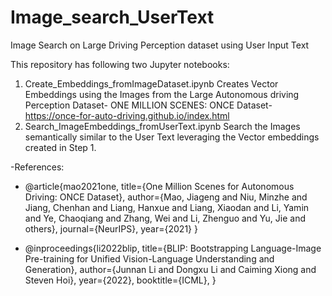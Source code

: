 # Image_search_UserText
Image Search on Large Driving Perception dataset using User Input Text

This repository has following two Jupyter notebooks: 

1. Create_Embeddings_fromImageDataset.ipynb
    Creates Vector Embeddings using the Images from the Large Autonomous driving Perception Dataset- ONE MILLION SCENES: ONCE Dataset- https://once-for-auto-driving.github.io/index.html
2. Search_ImageEmbeddings_fromUserText.ipynb
     Search the Images semantically similar to the User Text leveraging the Vector embeddings created in Step 1.


-References:
- @article{mao2021one,
  title={One Million Scenes for Autonomous Driving: ONCE Dataset},
  author={Mao, Jiageng and Niu, Minzhe and Jiang, Chenhan and Liang, Hanxue and Liang, Xiaodan and Li, Yamin and Ye, Chaoqiang and Zhang, Wei and Li, Zhenguo and Yu, Jie and others},
  journal={NeurIPS},
  year={2021}
}
   
- @inproceedings{li2022blip,
      title={BLIP: Bootstrapping Language-Image Pre-training for Unified Vision-Language Understanding and Generation}, 
      author={Junnan Li and Dongxu Li and Caiming Xiong and Steven Hoi},
      year={2022},
      booktitle={ICML},
}
